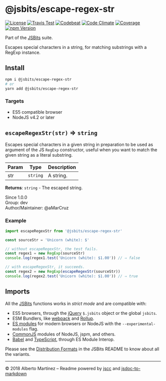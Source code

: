 # @jsbits/escape-regex-str

[![License][license-image]](LICENSE)
[![Travis Test][travis-image]][travis-url]
[![Codebeat][codebeat-image]][codebeat-url]
[![Code Climate][climate-image]][climate-url]
[![Coverage][cccover-image]][cccover-url]
[![npm Version][npm-image]][npm-url]

Part of the [JSBits][jsbits-url] suite.

Escapes special characters in a string, for matching substrings with a RegExp instance.

## Install

```bash
npm i @jsbits/escape-regex-str
# or
yarn add @jsbits/escape-regex-str
```

### Targets

- ES5 compatible browser
- NodeJS v4.2 or later

## `escapeRegexStr(str)` ⇒ <code>string</code> 

Escapes special characters in a given string in preparation to be used as
argument of the JS `RegExp` constructor, useful when you want to match the
given string as a literal substring.

| Param | Type | Description |
| --- | --- | --- |
| str | <code>string</code> | A string. |

**Returns**: <code>string</code> - The escaped string.  

Since 1.0.0<br>
Group: dev<br>
Author/Maintainer: @aMarCruz<br>

### Example

```ts
import escapeRegexStr from '@jsbits/escape-regex-str'

const sourceStr = 'Unicorn (white): $'

// without escapeRegexStr, the test fails.
const regex1 = new RegExp(sourceStr)
console.log(regex1.test('Unicorn (white): $1.00')) // ⇒ false

// with escapeRegexStr, it succeeds.
const regex2 = new RegExp(escapeRegexStr(sourceStr))
console.log(regex2.test('Unicorn (white): $1.00')) // ⇒ true
```

## Imports

All the [JSBits][jsbits-url] functions works in _strict mode_ and are compatible with:

* ES5 browsers, through the [jQuery](https://jquery.com/) `$.jsbits` object or the global `jsbits`.
* ESM Bundlers, like [webpack](http://webpack.github.io/) and [Rollup](https://rollupjs.org/).
* [ES modules](http://2ality.com/2014/09/es6-modules-final.html) for modern browsers or NodeJS with the `--experimental-modules` flag.
* [CommonJS](https://nodejs.org/docs/latest/api/modules.html#modules_modules) modules of NodeJS, jspm, and others.
* [Babel](https://babeljs.io/) and [TypeScript](www.typescriptlang.org/), through ES Module Interop.

Please see the [Distribution Formats][jsbits-formats] in the JSBits README to know about all the variants.

---
&copy; 2018 Alberto Martínez &ndash; Readme powered by [jscc](https://github.com/aMarCruz/jscc) and [jsdoc-to-markdown](https://github.com/75lb/jsdoc-to-markdown)

[license-image]:  https://img.shields.io/badge/license-BSD%202--Clause-blue.svg
[npm-image]:      https://img.shields.io/npm/v/@jsbits/escape-regex-str.svg
[npm-url]:        https://www.npmjs.com/package/@jsbits/escape-regex-str
[travis-image]:   https://img.shields.io/travis/ProJSLib/jsbits.svg
[travis-url]:     https://travis-ci.org/ProJSLib/jsbits
[codebeat-image]: https://codebeat.co/badges/5b07ccc1-be43-41d8-aeaf-eee1913d4173
[codebeat-url]:   https://codebeat.co/projects/github-com-projslib-jsbits-master
[climate-image]:  https://codeclimate.com/github/ProJSLib/jsbits/badges/gpa.svg
[climate-url]:    https://codeclimate.com/github/ProJSLib/jsbits
[cccover-image]:  https://api.codeclimate.com/v1/badges/e991c05e8a92448d30f0/test_coverage
[cccover-url]:    https://codeclimate.com/github/ProJSLib/jsbits/test_coverage
[jsbits-url]:     https://github.com/ProJSLib/jsbits
[jsbits-formats]: https://github.com/ProJSLib/jsbits#distribution-formats
